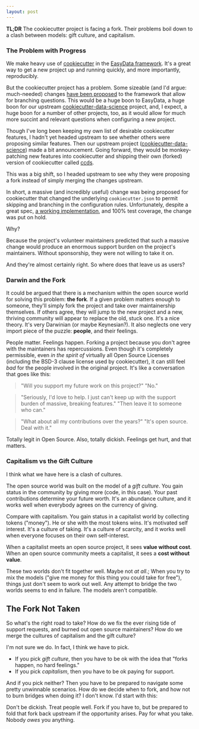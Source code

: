 ```yaml
---
layout: post
---
```


**TL;DR** The cookiecutter project is facing a fork. Their problems boil down to a clash between models: gift culture, and capitalism.


### The Problem with Progress

We make heavy use of [cookiecutter] in the [EasyData framework]. It's
a great way to get a new project up and running quickly, and
more importantly, reproducibly.

But the cookiecutter project has a problem. Some sizeable (and I'd
argue: much-needed) changes [have been proposed][cookiecutter2] to the framework that
allow for branching questions. This would be a huge boon to EasyData,
a huge boon for our upstream [cookiecutter-data-science] project, and,
I expect, a huge boon for a number of other projects, too, as it would
allow for much more succint and relevant questions when configuring a
new project.

[cookiecutter]: https://github.com/cookiecutter/
[cookiecutter2]: https://github.com/cookiecutter/cookiecutter/pull/848

Though I've long been keeping my own list of desirable cookiecutter
features, I hadn't yet headed upstream to see whether others were
proposing similar features.  Then our upstream project
([cookiecutter-data-science]) made a bit announcement. Going forward,
they would be monkey-patching new features into cookiecutter and
shipping their own (forked) version of cookiecutter called [ccds].

[ccds]: https://github.com/drivendata/cookiecutter-data-science/pull/162
[cookiecutter-data-science]: https://github.com/drivendata/cookiecutter-data-science/pull/162
[easydata framework]: https://github.com/hackalog/cookiecutter-easydatadrivendata/cookiecutter-data-science/pull/162

This was a big shift, so I headed upstream to see why they were
proposing a fork instead of simply merging the changes upstream.

In short, a massive (and incredibly useful) change was being proposed
for cookiecutter that changed the underlying `cookiecutter.json` to
permit skipping and branching in the configuration rules. Unfortunately, despite
a great spec, [a working implementation][cc-fork], and 100% test coverage,
the change was put on hold.

[cc-fork]: https://github.com/cookiecutter/cookiecutter/pull/1008

Why?

Because the project's volunteer maintainers predicted that such a
massive change would produce an enormous support burden on the
project's maintainers. Without sponsorship, they were not willing to
take it on.

And they're almost certainly right. So where does that leave us as users?

### Darwin and the Fork

It could be argued that there is a mechanism within the open source
world for solving this problem: **the fork**. If a given problem matters
enough to someone, they'll simply fork the project and take over
maintainership themselves. If others agree, they will jump to the new
project and a new, thriving community will appear to replace the old,
stuck one. It's a nice theory. It's very Darwinian (or maybe Keynesian?).
It also neglects one very import piece of the puzzle:
**people**, and their feelings.

People matter. Feelings happen. Forking a project because you don't
agree with the maintainers has repercussions. Even though it's
completely permissible, even _in the spirit of_ virtually all Open Source
Licenses (including the BSD-3 clause license used by cookiecutter), it
can still feel *bad* for the people involved in the original
project. It's like a conversation that goes like this:

> "Will you support my future work on this project?"
> "No."

> "Seriously, I'd love to help. I just can't keep up with the support burden
of massive, breaking features."
> "Then leave it to someone who can."

> "What about all my contributions over the years?"
> "It's open source. Deal with it."

Totally legit in Open Source. Also, totally dickish. Feelings get
hurt, and that matters.


### Capitalism vs the Gift Culture

I think what we have here is a clash of cultures.

The open source world was built on the model of a _gift culture_. You
gain status in the community by giving more (code, in this case). Your
past contributions determine your future worth.  It's an abundance
culture, and it works well when everybody agrees on the currency of
giving.

Compare with capitalism. You gain status in a capitalist world by
collecting tokens ("money").  He or she with the most tokens
wins. It's motivated self interest. It's a culture of taking. It's
a culture of scarcity, and it works well when everyone focuses on their
own self-interest.

When a capitalist meets an open source project, it sees **value without cost**.
When an open source community meets a capitalist, it sees a **cost without value**.

These two worlds don't fit together well. Maybe not *at all*.; When
you try to mix the models ("give me money for this thing you could
take for free"), things just don't seem to work out well. Any attempt
to bridge the two worlds seems to end in failure. The models aren't
compatible.

## The Fork Not Taken

So what's the right road to take? How do we fix the ever rising tide
of support requests, and burned out open source maintainers? How do we
merge the cultures of capitalism and the gift culture? 

I'm not sure we do. In fact, I think we have to pick.

* If you pick _gift culture_, then you have to be ok with the idea
  that "forks happen, no hard feelings."
* If you pick _capitalism_, then you have to be ok paying for support.

And if you pick neither? Then you have to be prepared to navigate some pretty
unwinnable scenarios. How do we decide when to fork, and how not to burn bridges when doing it?
I don't know. I'd start with this:

Don't be dickish. Treat people well. Fork if you have to, but be
prepared to fold that fork back upstream if the opportunity
arises. Pay for what you take. Nobody *owes* you anything.

